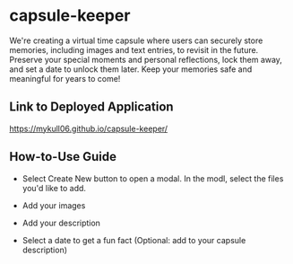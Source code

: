 # capsule-keeper
We're creating a virtual time capsule where users can securely store memories, including images and text entries, to revisit in the future. Preserve your special moments and personal reflections, lock them away, and set a date to unlock them later. Keep your memories safe and meaningful for years to come!

## Link to Deployed Application
https://mykull06.github.io/capsule-keeper/

## How-to-Use Guide

* Select Create New button to open a modal. In the modl, select the files you'd like to add. 

* Add your images

* Add your description

* Select a date to get a fun fact (Optional: add to your capsule description)
